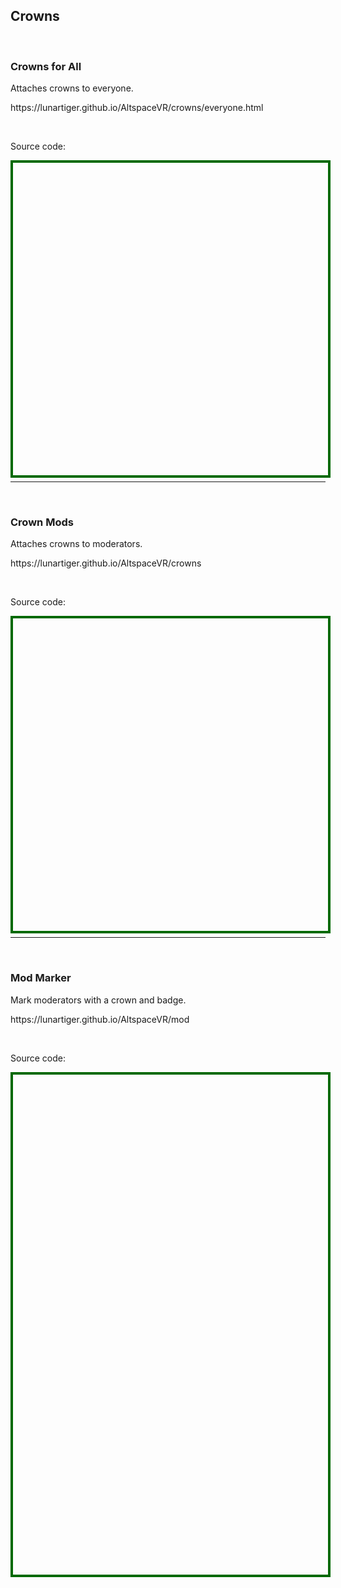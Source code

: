 <h2>Crowns</h2>
<br>
<h3>Crowns for All</h3>
<p>Attaches crowns to everyone.</p>
<p><a href="https://lunartiger.github.io/AltspaceVR/crowns/everyone.html" style="text-decoration:none">https://lunartiger.github.io/AltspaceVR/crowns/everyone.html</a></p>
<br>
<p>Source code:</p>
<div id='rawfile0' style="border: 0;max-width:100%;max-height:95%;height:500px;width:705px;display: inline-block;">
	<pre id="thePre0" style="text-align:left; background:transparent; color: green;max-width:100%;max-height:100%;height:900px;width:705px;border: 4px solid #006900;margin: auto;overflow: scroll;display: block;"></pre>
</div>
<script>
	fetch('https://raw.githubusercontent.com/LunarTiger/AltspaceVR/master/crowns/everyone.html')
	.then(body=>body.text())
	.then(body=>{
		document.getElementById('thePre0').innerText = body;
	})
</script>
<br>
<hr />
<br>
<h3>Crown Mods</h3>
<p>Attaches crowns to moderators.</p>
<p><a href="https://lunartiger.github.io/AltspaceVR/crowns" style="text-decoration:none">https://lunartiger.github.io/AltspaceVR/crowns</a></p>
<br>
<p>Source code:</p>
<div id='rawfile1' style="border: 0;max-width:100%;max-height:95%;height:500px;width:705px;display: inline-block;">
	<pre id="thePre1" style="text-align:left; background:transparent; color: green;max-width:100%;max-height:100%;height:900px;width:705px;border: 4px solid #006900;margin: auto;overflow: scroll;display: block;"></pre>
</div>
<script>
	fetch('https://raw.githubusercontent.com/LunarTiger/AltspaceVR/master/crowns/index.html')
	.then(body=>body.text())
	.then(body=>{
		document.getElementById('thePre1').innerText = body;
	})
</script>
<br>
<hr />
<br>
<h3>Mod Marker</h3>
<p>Mark moderators with a crown and badge.</p>
<p><a href="https://lunartiger.github.io/AltspaceVR/mod" style="text-decoration:none">https://lunartiger.github.io/AltspaceVR/mod</a></p>
<br>
<p>Source code:</p>
<div id='rawfile2' style="border: 0;max-width:100%;max-height:95%;height:800px;width:705px;display: inline-block;">
	<pre id="thePre2" style="text-align:left; background:transparent; color: green;max-width:100%;max-height:100%;height:900px;width:705px;border: 4px solid #006900;margin: auto;overflow: scroll;display: block;"></pre>
</div>
<script>
	fetch('https://raw.githubusercontent.com/LunarTiger/AltspaceVR/master/mod/index.html')
	.then(body=>body.text())
	.then(body=>{
		document.getElementById('thePre2').innerText = body;
	})
</script>
<hr style="height:50px; visibility:hidden;" />
